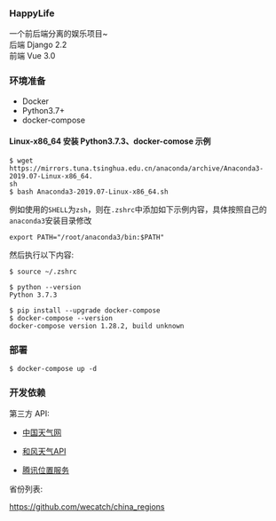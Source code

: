 ### HappyLife

一个前后端分离的娱乐项目~      
后端 Django 2.2     
前端 Vue 3.0    

### 环境准备

- Docker      
- Python3.7+           
- docker-compose          

#### Linux-x86_64 安装 Python3.7.3、docker-comose 示例   

```
$ wget https://mirrors.tuna.tsinghua.edu.cn/anaconda/archive/Anaconda3-2019.07-Linux-x86_64.
sh
$ bash Anaconda3-2019.07-Linux-x86_64.sh
```


例如使用的`SHELL`为`zsh`，则在`.zshrc`中添加如下示例内容，具体按照自己的`anaconda3`安装目录修改    

```
export PATH="/root/anaconda3/bin:$PATH"
```

然后执行以下内容:  

```
$ source ~/.zshrc

$ python --version
Python 3.7.3

$ pip install --upgrade docker-compose
$ docker-compose --version
docker-compose version 1.28.2, build unknown
```


### 部署

```
$ docker-compose up -d
```

### 开发依赖


第三方 API:    

- <a href="https://cj.weather.com.cn/plugin/standard" target="_blank">中国天气网</a>

- <a href="https://dev.qweather.com/docs/api/" target="_blank">和风天气API</a>        

- <a href="https://lbs.qq.com/service/webService/webServiceGuide/webServiceDistrict" target="_blank">腾讯位置服务</a>

省份列表:   

<a href="https://github.com/wecatch/china_regions" target="_blank">https://github.com/wecatch/china_regions</a>        
